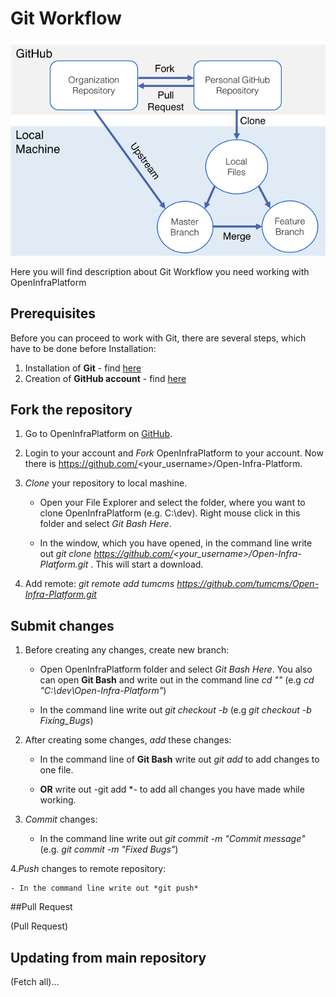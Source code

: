 # Git Workflow

![](./fig/Git_Workflow.png)

Here you will find description about Git Workflow you need working with OpenInfraPlatform

## Prerequisites 

Before you can proceed to work with Git, there are several steps, which have to be done before Installation: 

1. Installation of **Git** - find [here](https://git-scm.com/book/en/v2/Getting-Started-Installing-Git)
2. Creation of **GitHub account** - find [here](https://github.com/)

## Fork the repository

1. Go to OpenInfraPlatform on [GitHub](https://github.com/tumcms/Open-Infra-Platform).

2. Login to your account and *Fork* OpenInfraPlatform to your account. Now there is https://github.com/<your_username>/Open-Infra-Platform. 

3. *Clone* your repository to local mashine.

	- Open your File Explorer and select the folder, where you want to clone OpenInfraPlatform (e.g. C:\dev). Right mouse click in this folder and select *Git Bash Here*.

	- In the window, which you have opened, in the command line write out *git clone https://github.com/<your_username>/Open-Infra-Platform.git* . This will start a download.

4. Add remote: *git remote add tumcms https://github.com/tumcms/Open-Infra-Platform.git*

## Submit changes 

1. Before creating any changes, create new branch: 
 
	- Open OpenInfraPlatform folder and select *Git Bash Here*. You also can open **Git Bash** and write out in the command line *cd "<Path to OpenInfraPlatform>"* (e.g  *cd  "C:\dev\Open-Infra-Platform"*)

	- In the command line write out *git checkout -b <branchname>* (e.g *git checkout -b Fixing_Bugs*)

2. After creating some changes, *add* these changes:

	- In the command line of **Git Bash** write out *git add <filename>* to add changes to one file. 

	- **OR** write out -git add *- to add all changes you have made while working. 

3. *Commit* changes:

	- In the command line write out *git commit -m "Commit message"* (e.g. *git commit -m "Fixed Bugs"*)

4.*Push* changes to remote repository: 

	- In the command line write out *git push*

##Pull Request 

(Pull Request)

## Updating from main repository 

(Fetch all)...